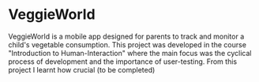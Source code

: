 # VeggieWorld
VeggieWorld is a mobile app designed for parents to track and monitor a child's vegetable consumption.
This project was developed in the course "Introduction to Human-Interaction" where the main focus was the cyclical process of development and the importance of user-testing. 
From this project I learnt how crucial (to be completed)
